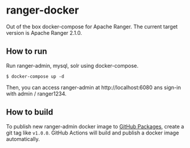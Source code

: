# ranger-docker

Out of the box docker-compose for Apache Ranger. The current target version is Apache Ranger 2.1.0.

## How to run

Run ranger-admin, mysql, solr using docker-compose.

```
$ docker-compose up -d
```

Then, you can access ranger-admin at http://localhost:6080 ans sign-in with admin / ranger1234.

## How to build

To publish new ranger-admin docker image to [GitHub Packages](https://github.com/takezoe/ranger-docker/pkgs/container/ranger-docker%2Franger-admin), create a git tag like `v1.0.0`. GitHub Actions will build and publish a docker image automatically.
